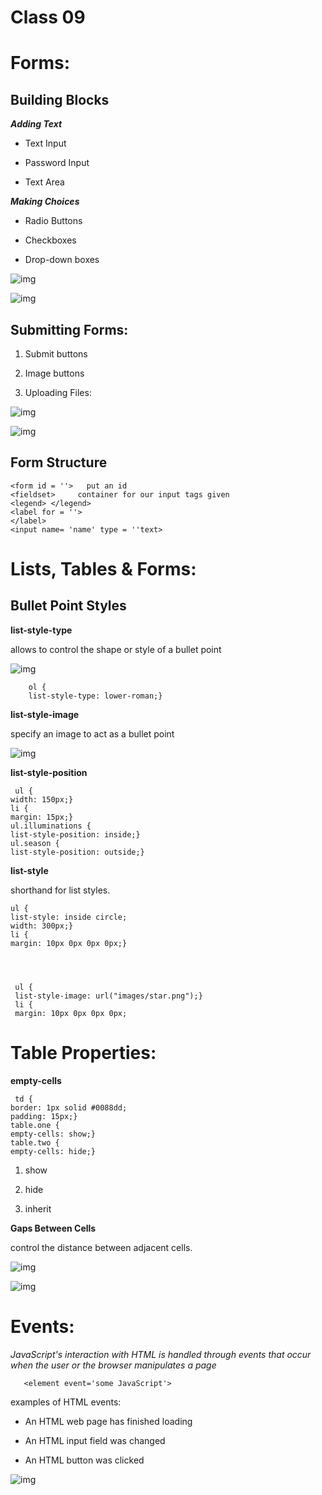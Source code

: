 # Class 09

# Forms:


## Building Blocks

***Adding Text***

- Text Input 

- Password Input 

- Text Area

***Making Choices***

- Radio Buttons

- Checkboxes

- Drop-down boxes

![img](https://www.roseindia.net/tutorialfiles/26957.RadioCheckboxPick.gif)



![img](https://cdn.pixabay.com/photo/2013/07/12/17/00/drop-down-select-box-151649_960_720.png)

## Submitting Forms:

1. Submit buttons

2. Image buttons

3. Uploading Files:

![img](https://www.homeandlearn.co.uk/WD/images/chapter8/forms_1.gif)



![img](https://www.htmlgoodies.com/imagesvr_ce/1902/HTML%20Form.PNG)

## Form Structure

    <form id = ''>   put an id 
    <fieldset>     container for our input tags given
    <legend> </legend>
    <label for = ''>
    </label>
    <input name= 'name' type = ''text>
    
    
    
   
#  Lists, Tables & Forms:

## Bullet Point Styles 

**list-style-type**


allows  to control the shape
or style of a bullet point

![img](https://th.bing.com/th/id/OIP.Sv8mws2XzfgXsTGUCcmzeQHaCy?pid=Api&rs=1)
     
     
        ol {
        list-style-type: lower-roman;}
        
        
        
**list-style-image**

 specify an image to act
as a bullet point


![img](https://red-team-design.com/dist/uploads/2012/02/css3-ordered-list-styles.png)


**list-style-position**


     ul {
    width: 150px;}
    li {
    margin: 15px;}
    ul.illuminations {
    list-style-position: inside;}
    ul.season {
    list-style-position: outside;}
    
    
**list-style**

  shorthand for list
styles. 


    ul {
    list-style: inside circle;
    width: 300px;}
    li {
    margin: 10px 0px 0px 0px;}




     ul {
     list-style-image: url("images/star.png");}
     li {
     margin: 10px 0px 0px 0px;
     
     
  # Table Properties:
  
  **empty-cells**
  
  
     td {
    border: 1px solid #0088dd;
    padding: 15px;}
    table.one {
    empty-cells: show;}
    table.two {
    empty-cells: hide;}
    
    
 1. show 
 
 2. hide 
 
 3. inherit
 
 **Gaps Between Cells**
 
 control the distance between adjacent cells. 
 
 ![img](https://i.ytimg.com/vi/GuQ5aUFVysY/maxresdefault.jpg)
 
  
 ![img](https://www.w3.org/wiki/images/0/02/Csslist2_table-collapse.png)

  # Events:
  
  *JavaScript's interaction with HTML is handled through events that occur when the user or the browser manipulates a page*
  
       <element event='some JavaScript'>
       
   examples of HTML events:
   
   - An HTML web page has finished loading
   
   - An HTML input field was changed
   
   - An HTML button was clicked
   
   ![img](https://cdn.javascripttutorial.net/wp-content/uploads/2020/02/JavaScript-event-bubbling.png)


